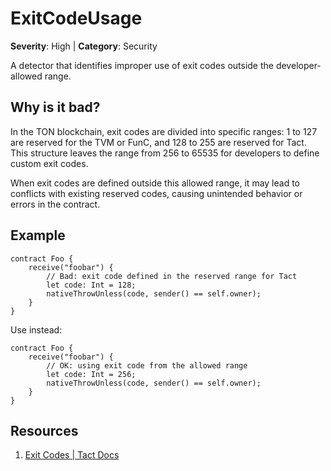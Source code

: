# ExitCodeUsage
**Severity**: High | **Category**: Security

A detector that identifies improper use of exit codes outside the developer-allowed range.

## Why is it bad?
In the TON blockchain, exit codes are divided into specific ranges: 1 to 127
are reserved for the TVM or FunC, and 128 to 255 are reserved for Tact. This
structure leaves the range from 256 to 65535 for developers to define custom
exit codes.

When exit codes are defined outside this allowed range, it may lead to
conflicts with existing reserved codes, causing unintended behavior or
errors in the contract.

## Example
```tact
contract Foo {
    receive("foobar") {
        // Bad: exit code defined in the reserved range for Tact
        let code: Int = 128;
        nativeThrowUnless(code, sender() == self.owner);
    }
}
```

Use instead:
```tact
contract Foo {
    receive("foobar") {
        // OK: using exit code from the allowed range
        let code: Int = 256;
        nativeThrowUnless(code, sender() == self.owner);
    }
}
```

## Resources
1. [Exit Codes | Tact Docs](https://docs.tact-lang.org/book/exit-codes)
